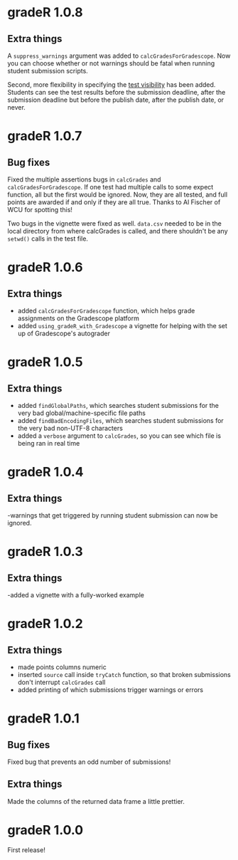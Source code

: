 # gradeR 1.0.8

## Extra things

A `suppress_warnings` argument was added to `calcGradesForGradescope`. Now you can choose whether or not warnings should be fatal when running student submission scripts.

Second, more flexibility in specifying the [test visibility](https://gradescope-autograders.readthedocs.io/en/latest/specs/#output-format) has been added. Students can see the test results before the submission deadline, after the submission deadline but before the publish date, after the publish date, or never. 


# gradeR 1.0.7

## Bug fixes

Fixed the multiple assertions bugs in `calcGrades` and `calcGradesForGradescope`. If one test had multiple calls to some expect function, all but the first would be ignored. Now, they are all tested, and full points are awarded if and only if they are all true. Thanks to Al Fischer of WCU for spotting this!

Two bugs in the vignette were fixed as well. `data.csv` needed to be in the local directory from where calcGrades is called, and there shouldn't be any `setwd()` calls in the test file. 

# gradeR 1.0.6

## Extra things

- added `calcGradesForGradescope` function, which helps grade assignments on the Gradescope platform
- added `using_gradeR_with_Gradescope` a vignette for helping with the set up of Gradescope's autograder

# gradeR 1.0.5

## Extra things

- added `findGlobalPaths`, which searches student submissions for the very bad global/machine-specific file paths
- added `findBadEncodingFiles`, which searches student submissions for the very bad non-UTF-8 characters
- added a `verbose` argument to `calcGrades`, so you can see which file is being ran in real time

# gradeR 1.0.4

## Extra things

-warnings that get triggered by running student submission can now be ignored.

# gradeR 1.0.3

## Extra things

-added a vignette with a fully-worked example

# gradeR 1.0.2

## Extra things

- made points columns numeric
- inserted `source` call inside `tryCatch` function, so that broken submissions don't interrupt `calcGrades` call
- added printing of which submissions trigger warnings or errors

# gradeR 1.0.1

## Bug fixes

Fixed bug that prevents an odd number of submissions!

## Extra things

Made the columns of the returned data frame a little prettier.


# gradeR 1.0.0

First release!
